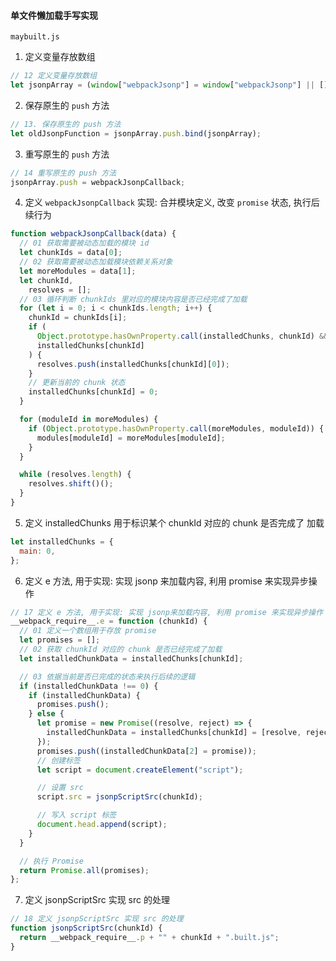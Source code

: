 <!--
 * @Date: 2021-08-22 19:31:55
 * @LastEditors: chuhongguang
-->

#### 单文件懒加载手写实现

`maybuilt.js`

1. 定义变量存放数组

```js
// 12 定义变量存放数组
let jsonpArray = (window["webpackJsonp"] = window["webpackJsonp"] || []);
```

2. 保存原生的 `push` 方法

```js
// 13. 保存原生的 push 方法
let oldJsonpFunction = jsonpArray.push.bind(jsonpArray);
```

3. 重写原生的 `push` 方法

```js
// 14 重写原生的 push 方法
jsonpArray.push = webpackJsonpCallback;
```

4. 定义 `webpackJsonpCallback` 实现: 合并模块定义, 改变 `promise` 状态, 执行后续行为

```js
function webpackJsonpCallback(data) {
  // 01 获取需要被动态加载的模块 id
  let chunkIds = data[0];
  // 02 获取需要被动态加载模块依赖关系对象
  let moreModules = data[1];
  let chunkId,
    resolves = [];
  // 03 循环判断 chunkIds 里对应的模块内容是否已经完成了加载
  for (let i = 0; i < chunkIds.length; i++) {
    chunkId = chunkIds[i];
    if (
      Object.prototype.hasOwnProperty.call(installedChunks, chunkId) &&
      installedChunks[chunkId]
    ) {
      resolves.push(installedChunks[chunkId][0]);
    }
    // 更新当前的 chunk 状态
    installedChunks[chunkId] = 0;
  }

  for (moduleId in moreModules) {
    if (Object.prototype.hasOwnProperty.call(moreModules, moduleId)) {
      modules[moduleId] = moreModules[moduleId];
    }
  }

  while (resolves.length) {
    resolves.shift()();
  }
}
```

5. 定义 installedChunks 用于标识某个 chunkId 对应的 chunk 是否完成了 加载

```js
let installedChunks = {
  main: 0,
};
```

6. 定义 e 方法, 用于实现: 实现 jsonp 来加载内容, 利用 promise 来实现异步操作

```js
// 17 定义 e 方法, 用于实现: 实现 jsonp来加载内容, 利用 promise 来实现异步操作
__webpack_require__.e = function (chunkId) {
  // 01 定义一个数组用于存放 promise
  let promises = [];
  // 02 获取 chunkId 对应的 chunk 是否已经完成了加载
  let installedChunkData = installedChunks[chunkId];

  // 03 依据当前是否已完成的状态来执行后续的逻辑
  if (installedChunkData !== 0) {
    if (installedChunkData) {
      promises.push();
    } else {
      let promise = new Promise((resolve, reject) => {
        installedChunkData = installedChunks[chunkId] = [resolve, reject];
      });
      promises.push((installedChunkData[2] = promise));
      // 创建标签
      let script = document.createElement("script");

      // 设置 src
      script.src = jsonpScriptSrc(chunkId);

      // 写入 script 标签
      document.head.append(script);
    }
  }

  // 执行 Promise
  return Promise.all(promises);
};
```

7. 定义 jsonpScriptSrc 实现 src 的处理

```js
// 18 定义 jsonpScriptSrc 实现 src 的处理
function jsonpScriptSrc(chunkId) {
  return __webpack_require__.p + "" + chunkId + ".built.js";
}
```
